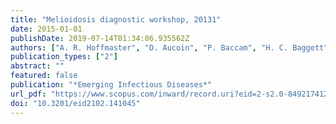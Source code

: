 ```yaml
---
title: "Melioidosis diagnostic workshop, 20131"
date: 2015-01-01
publishDate: 2019-07-14T01:34:06.935562Z
authors: ["A. R. Hoffmaster", "D. Aucoin", "P. Baccam", "H. C. Baggett", "R. Baird", "S. Bhengsri", "D. D. Blaney", "P. J. Brett", "T. J. G. Brooks", "K. A. Brown", "N. Chantratita", "A. C. Cheng", "D. A. B. Dance", "S. Decuypere", "D. Defenbaugh", "J. E. Gee", "R. Houghton", "P. Jorakate", "G. Lertmemongkolchai", "D. Limmathurotsaku", "T. L. Merlin", "C. Mukhopadhyay", "R. Norton", "S. J. Peacock", "D. B. Rolim", "A. J. Simpson", "I. Steinmetz", "R. A. Stoddard", "M. M. Stokes", "D. Sue", "A. Tuanyok", "T. Whistler", "V. Wuthiekanun", "H. T. Walke"]
publication_types: ["2"]
abstract: ""
featured: false
publication: "*Emerging Infectious Diseases*"
url_pdf: "https://www.scopus.com/inward/record.uri?eid=2-s2.0-84921741258&doi=10.3201%2feid2102.141045&partnerID=40&md5=d0e251d3e835757eb7ed8e4d381fd469"
doi: "10.3201/eid2102.141045"
---
```


